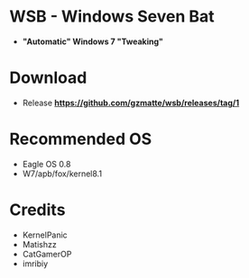 # WSB - Windows Seven Bat
- **"Automatic" Windows 7 "Tweaking"**

# Download
- Release
**https://github.com/gzmatte/wsb/releases/tag/1**


# Recommended OS
- Eagle OS 0.8
- W7/apb/fox/kernel8.1

# Credits
- KernelPanic
- Matishzz
- CatGamerOP
- imribiy
